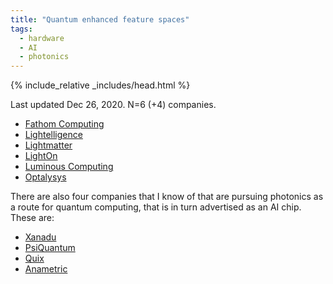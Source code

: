 ```yaml
---
title: "Quantum enhanced feature spaces"
tags:
  - hardware
  - AI
  - photonics
---
```

{% include_relative _includes/head.html %}

Last updated Dec 26, 2020. N=6 (+4) companies.

- [Fathom Computing](https://www.fathomcomputing.com/)
- [Lightelligence](https://www.lightelligence.ai/)
- [Lightmatter](https://lightmatter.co/)
- [LightOn](https://lighton.ai/)
- [Luminous Computing](https://luminous.co/)
- [Optalysys](https://optalysys.com/)

There are also four companies that I know of that are pursuing photonics as a route for quantum computing, that is in turn advertised as an AI chip. These are:
- [Xanadu](https://www.xanadu.ai/)
- [PsiQuantum](https://psiquantum.com/)
- [Quix](https://www.quix.nl/)
- [Anametric](https://anametric.com/)